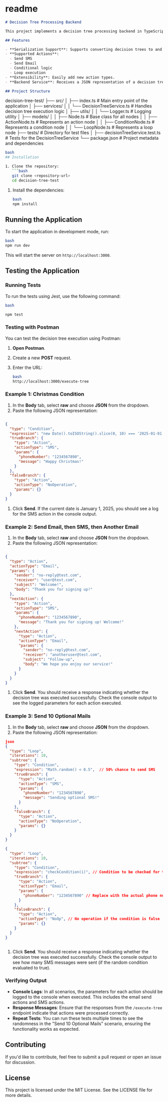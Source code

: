 # readme

```markdown
# Decision Tree Processing Backend

This project implements a decision tree processing backend in TypeScript. It allows users to define and execute tailored business logic through a JSON representation of decision trees.

## Features

- **Serialization Support**: Supports converting decision trees to and from JSON.
- **Supported Actions**:
  - Send SMS
  - Send Email
  - Conditional logic
  - Loop execution
- **Extensibility**: Easily add new action types.
- **Backend Service**: Receives a JSON representation of a decision tree, deserializes it, and executes it.

## Project Structure

```
decision-tree-test/
├── src/
│ ├── index.ts # Main entry point of the application
│ ├── services/
│ │ └── DecisionTreeService.ts # Handles decision tree execution logic
│ ├── utils/
│ │ └── Logger.ts # Logging utility
│ ├── models/
│ │ ├── Node.ts # Base class for all nodes
│ │ ├── ActionNode.ts # Represents an action node
│ │ ├── ConditionNode.ts # Represents a condition node
│ │ └── LoopNode.ts # Represents a loop node
├── tests/ # Directory for test files
│ ├── decisionTreeService.test.ts # Tests for the DecisionTreeService
└── package.json # Project metadata and dependencies

```bash
bash
## Installation

1. Clone the repository:
   ```bash
   git clone <repository-url>
   cd decision-tree-test

```

1. Install the dependencies:
    
    ```bash
    bash
    npm install
    
    ```
    

## Running the Application

To start the application in development mode, run:

```bash
bash
npm run dev

```

This will start the server on `http://localhost:3000`.

## Testing the Application

### Running Tests

To run the tests using Jest, use the following command:

```bash
bash

npm test

```

### Testing with Postman

You can test the decision tree execution using Postman:

1. **Open Postman**.
2. Create a new **POST** request.
3. Enter the URL:
    
    ```bash
    bash
    http://localhost:3000/execute-tree
    
    ```
    

### Example 1: Christmas Condition

1. In the **Body** tab, select **raw** and choose **JSON** from the dropdown.
2. Paste the following JSON representation:

```json

{
  "type": "Condition",
  "expression": "new Date().toISOString().slice(0, 10) === '2025-01-01'",
  "trueBranch": {
    "type": "Action",
    "actionType": "SMS",
    "params": {
      "phoneNumber": "1234567890",
      "message": "Happy Christmas!"
    }
  },
  "falseBranch": {
    "type": "Action",
    "actionType": "NoOperation",
    "params": {}
  }
}

```

1. Click **Send**. If the current date is January 1, 2025, you should see a log for the SMS action in the console output.

### Example 2: Send Email, then SMS, then Another Email

1. In the **Body** tab, select **raw** and choose **JSON** from the dropdown.
2. Paste the following JSON representation:

```json

{
  "type": "Action",
  "actionType": "Email",
  "params": {
    "sender": "no-reply@test.com",
    "receiver": "user@test.com",
    "subject": "Welcome!",
    "body": "Thank you for signing up!"
  },
  "nextAction": {
    "type": "Action",
    "actionType": "SMS",
    "params": {
      "phoneNumber": "1234567890",
      "message": "Thank you for signing up! Welcome!"
    },
    "nextAction": {
      "type": "Action",
      "actionType": "Email",
      "params": {
        "sender": "no-reply@test.com",
        "receiver": "anotheruser@test.com",
        "subject": "Follow-up",
        "body": "We hope you enjoy our service!"
      }
    }
  }
}

```

1. Click **Send**. You should receive a response indicating whether the decision tree was executed successfully. Check the console output to see the logged parameters for each action executed.

### Example 3: Send 10 Optional Mails

1. In the **Body** tab, select **raw** and choose **JSON** from the dropdown.
2. Paste the following JSON representation:

```json
json
{
  "type": "Loop",
  "iterations": 10,
  "subtree": {
    "type": "Condition",
    "expression": "Math.random() < 0.5",  // 50% chance to send SMS
    "trueBranch": {
      "type": "Action",
      "actionType": "SMS",
      "params": {
        "phoneNumber": "1234567890",
        "message": "Sending optional SMS!"
      }
    },
    "falseBranch": {
      "type": "Action",
      "actionType": "NoOperation",
      "params": {}
    }
  }
}

{
  "type": "Loop",
  "iterations": 10,
  "subtree": {
    "type": "Condition",
    "expression": "checkCondition(i)", // Condition to be checked for the current index
    "trueBranch": {
      "type": "Action",
      "actionType": "Email",
      "params": {
        "phoneNumber": "1234567890" // Replace with the actual phone number
      }
    },
    "falseBranch": {
      "type": "Action",
      "actionType": "NoOp", // No operation if the condition is false
      "params": {}
    }
  }
}



```

1. Click **Send**. You should receive a response indicating whether the decision tree was executed successfully. Check the console output to see how many SMS messages were sent (if the random condition evaluated to true).

### Verifying Output

- **Console Logs**: In all scenarios, the parameters for each action should be logged to the console when executed. This includes the email send actions and SMS actions.
- **Response Messages**: Ensure that the responses from the `/execute-tree` endpoint indicate that actions were processed correctly.
- **Repeat Tests**: You can run these tests multiple times to see the randomness in the "Send 10 Optional Mails" scenario, ensuring the functionality works as expected.

## Contributing

If you'd like to contribute, feel free to submit a pull request or open an issue for discussion.

## License

This project is licensed under the MIT License. See the LICENSE file for more details.
